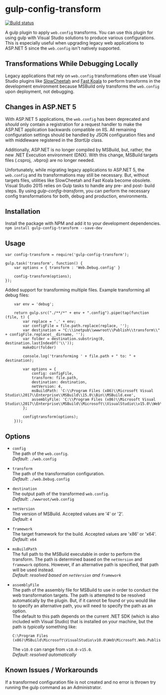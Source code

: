 # gulp-config-transform

[![Build status](https://ci.appveyor.com/api/projects/status/jmewfgra4pcnam0n?svg=true)](https://ci.appveyor.com/project/a11smiles/gulp-config-transform)

A gulp plugin to apply `web.config` transforms. You can use this plugin for using gulp with Visual Studio solutions to produce various configurations. This is especially useful when upgrading legacy web applications to ASP.NET 5 since the `web.config` isn't natively supported. 

## Transformations While Debugging Locally
Legacy applications that rely on `web.config` transformations often use Visual Studio plugins like [SlowCheetah](https://visualstudiogallery.msdn.microsoft.com/69023d00-a4f9-4a34-a6cd-7e854ba318b5) and [Fast Koala](https://visualstudiogallery.msdn.microsoft.com/7bc82ddf-e51b-4bb4-942f-d76526a922a0) to perform transforms in the development environment because MSBuild only transforms the `web.config` upon deployment, not debugging.

## Changes in ASP.NET 5
With ASP.NET 5 applications, the `web.config` has been deprecated and _should_ only contain a registration for a request handler to make the ASP.NET application backwards compatible on IIS.  All remaining configuration settings should be handled by JSON configuration files and with middleware registered in the _StartUp_ class.

Additionally, ASP.NET is no longer compiled by MSBuild, but, rather, the new .NET Execution environment (DNX).  With this change, MSBuild targets files (.csproj, .vbproj) are no longer needed.

Unfortunately, while migrating legacy applications to ASP.NET 5, the `web.config` and its transformations may still be necessary.  But, without targets files, utilities like SlowCheetah and Fast Koala become obsolete.  Visual Studio 2015 relies on Gulp tasks to handle any pre- and post- build steps.  By using _gulp-config-transform_, you can perform the necessary config transformations for both, debug and production, environments.

## Installation
Install the package with NPM and add it to your development dependencies.  
`npm install gulp-config-transform --save-dev`

## Usage
```
var config-transform = require('gulp-config-transform');

gulp.task('transform', function() {
    var options = { transform : 'Web.Debug.config' }
	
    config-transform(options);	
});

```

Added support for transforming multiple files.  Example transforming all debug files:

```
	var env = 'debug';
	
	return gulp.src("./**/*" + env + ".config").pipe(tap(function (file, t) {
        var replace = '.' + env;
        var configFile = file.path.replace(replace, '');
        var destination = "C:\\inetpub\\wwwroot\\Publish\\transform\\" + configFile.replace(__dirname, '');
        var folder = destination.substring(0, destination.lastIndexOf('\\'));
        makeDir(folder)

        console.log('transforming ' + file.path + " to: " + destination);

        var options = {
            config: configFile,
            transform: file.path,
            destination: destination,
            netVersion: 4,
            msBuildPath: 'C:\\Program Files (x86)\\Microsoft Visual Studio\\2017\\Enterprise\\MSBuild\\15.0\\Bin\\MSBuild.exe',
            assemblyFile: 'C:\\Program Files (x86)\\Microsoft Visual Studio\\2017\\Enterprise\\MSBuild\\Microsoft\\VisualStudio\\v15.0\\Web\\Microsoft.Web.Publishing.Tasks.dll'
        };

        configtransform(options);
    }));  

```

## Options
* `config`  
  The path of the `web.config`.  
  _Default_: `./web.config`  
  
* `transform`  
  The path of the transformation configuration.  
  _Default_: `./web.Debug.config`  
  
* `destination`  
  The output path of the transformed `web.config`.  
  _Default_: `./wwwroot/web.config`  
  
* `netVersion`  
  The version of MSBuild. Accepted values are '4' or '2'.  
  _Default_: `4`    
  
* `framework`  
  The target framework for the build.  Accepted values are 'x86' or 'x64'.  
  _Default_: `x64`  
  
* `msBuildPath`  
  The full path to the MSBuild executable in order to perform the transform.  The path is determined based on the `netVersion` and `framework` options.  However, if an alternative path is specified, that path will be used instead.  
  _Default_: _resolved based on `netVersion` and `framework`_
 
* `assemblyFile`  
  The path of the assembly file for MSBuild to use in order to conduct the web transformation targets.  The path is attempted to be resolved automatically by the plugin.  But, if it cannot be found or you would like to specify an alternative path, you will need to specify the path as an option.  
  The default to this path depends on the current .NET SDK (which is also included with Visual Studio) that is installed on your machine, but the path is _typically_ something like: 
  ```
  C:\Program Files (x86)\MSBuild\Microsoft\VisualStudio\v10.0\Web\Microsoft.Web.Publishing.Tasks.dll
  ```  
  The `v10.0` can range from `v10.0-v15.0`.     
  _Default_: _resolved automatically_  
  
## Known Issues / Workarounds
If a transformed configuration file is not created and no error is thrown try running the gulp command as an Administrator.
  
